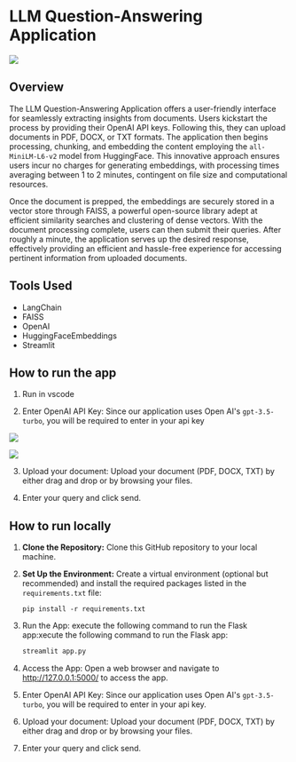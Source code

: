 # LLM Question-Answering Application

![](screenshots/demo.gif)


## Overview

The LLM Question-Answering Application offers a user-friendly interface for seamlessly extracting insights from documents. Users kickstart the process by providing their OpenAI API keys. Following this, they can upload documents in PDF, DOCX, or TXT formats. The application then begins processing, chunking, and embedding the content employing the `all-MiniLM-L6-v2` model from HuggingFace. This innovative approach ensures users incur no charges for generating embeddings, with processing times averaging between 1 to 2 minutes, contingent on file size and computational resources.

Once the document is prepped, the embeddings are securely stored in a vector store through FAISS, a powerful open-source library adept at efficient similarity searches and clustering of dense vectors. With the document processing complete, users can then submit their queries. After roughly a minute, the application serves up the desired response, effectively providing an efficient and hassle-free experience for accessing pertinent information from uploaded documents.

## Tools Used

- LangChain
- FAISS
- OpenAI
- HuggingFaceEmbeddings
- Streamlit


## How to run the app

1. Run in vscode

2. Enter OpenAI API Key: Since our application uses Open AI's `gpt-3.5-turbo`, you will be required to enter in your api key

![](screenshots/api_auth1.png)

![](screenshots/api_auth2.png)

3. Upload your document: Upload your document (PDF, DOCX, TXT) by either drag and drop or by browsing your files.

4. Enter your query and click send. 


## How to run locally

1. **Clone the Repository:** Clone this GitHub repository to your local machine.

2. **Set Up the Environment:** Create a virtual environment (optional but recommended) and install the required packages listed in the `requirements.txt` file:
   
   ```
   pip install -r requirements.txt
   ```

3. Run the App: execute the following command to run the Flask app:xecute the following command to run the Flask app:

    ```bash
    streamlit app.py
    ```


4. Access the App: Open a web browser and navigate to http://127.0.0.1:5000/ to access the app.

5. Enter OpenAI API Key: Since our application uses Open AI's `gpt-3.5-turbo`, you will be required to enter in your api key.

6. Upload your document: Upload your document (PDF, DOCX, TXT) by either drag and drop or by browsing your files.

7. Enter your query and click send. 
